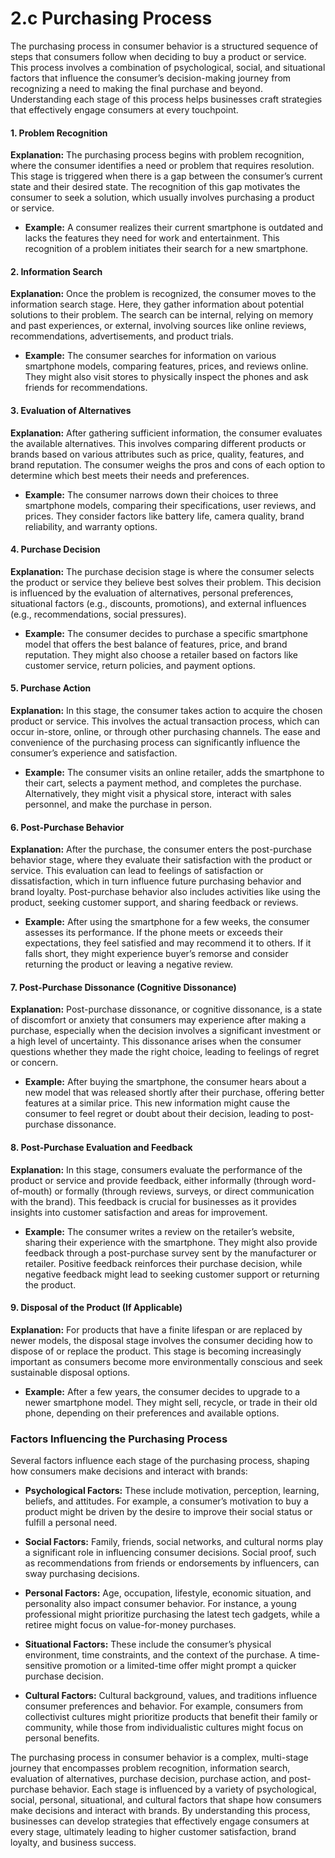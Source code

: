 # 2.c Purchasing Process


The purchasing process in consumer behavior is a structured sequence of steps that consumers follow when deciding to buy a product or service. This process involves a combination of psychological, social, and situational factors that influence the consumer’s decision-making journey from recognizing a need to making the final purchase and beyond. Understanding each stage of this process helps businesses craft strategies that effectively engage consumers at every touchpoint.

#### **1. Problem Recognition**

**Explanation:**
The purchasing process begins with problem recognition, where the consumer identifies a need or problem that requires resolution. This stage is triggered when there is a gap between the consumer’s current state and their desired state. The recognition of this gap motivates the consumer to seek a solution, which usually involves purchasing a product or service.

- **Example:** A consumer realizes their current smartphone is outdated and lacks the features they need for work and entertainment. This recognition of a problem initiates their search for a new smartphone.

#### **2. Information Search**

**Explanation:**
Once the problem is recognized, the consumer moves to the information search stage. Here, they gather information about potential solutions to their problem. The search can be internal, relying on memory and past experiences, or external, involving sources like online reviews, recommendations, advertisements, and product trials.

- **Example:** The consumer searches for information on various smartphone models, comparing features, prices, and reviews online. They might also visit stores to physically inspect the phones and ask friends for recommendations.

#### **3. Evaluation of Alternatives**

**Explanation:**
After gathering sufficient information, the consumer evaluates the available alternatives. This involves comparing different products or brands based on various attributes such as price, quality, features, and brand reputation. The consumer weighs the pros and cons of each option to determine which best meets their needs and preferences.

- **Example:** The consumer narrows down their choices to three smartphone models, comparing their specifications, user reviews, and prices. They consider factors like battery life, camera quality, brand reliability, and warranty options.

#### **4. Purchase Decision**

**Explanation:**
The purchase decision stage is where the consumer selects the product or service they believe best solves their problem. This decision is influenced by the evaluation of alternatives, personal preferences, situational factors (e.g., discounts, promotions), and external influences (e.g., recommendations, social pressures).

- **Example:** The consumer decides to purchase a specific smartphone model that offers the best balance of features, price, and brand reputation. They might also choose a retailer based on factors like customer service, return policies, and payment options.

#### **5. Purchase Action**

**Explanation:**
In this stage, the consumer takes action to acquire the chosen product or service. This involves the actual transaction process, which can occur in-store, online, or through other purchasing channels. The ease and convenience of the purchasing process can significantly influence the consumer’s experience and satisfaction.

- **Example:** The consumer visits an online retailer, adds the smartphone to their cart, selects a payment method, and completes the purchase. Alternatively, they might visit a physical store, interact with sales personnel, and make the purchase in person.

#### **6. Post-Purchase Behavior**

**Explanation:**
After the purchase, the consumer enters the post-purchase behavior stage, where they evaluate their satisfaction with the product or service. This evaluation can lead to feelings of satisfaction or dissatisfaction, which in turn influence future purchasing behavior and brand loyalty. Post-purchase behavior also includes activities like using the product, seeking customer support, and sharing feedback or reviews.

- **Example:** After using the smartphone for a few weeks, the consumer assesses its performance. If the phone meets or exceeds their expectations, they feel satisfied and may recommend it to others. If it falls short, they might experience buyer’s remorse and consider returning the product or leaving a negative review.

#### **7. Post-Purchase Dissonance (Cognitive Dissonance)**

**Explanation:**
Post-purchase dissonance, or cognitive dissonance, is a state of discomfort or anxiety that consumers may experience after making a purchase, especially when the decision involves a significant investment or a high level of uncertainty. This dissonance arises when the consumer questions whether they made the right choice, leading to feelings of regret or concern.

- **Example:** After buying the smartphone, the consumer hears about a new model that was released shortly after their purchase, offering better features at a similar price. This new information might cause the consumer to feel regret or doubt about their decision, leading to post-purchase dissonance.

#### **8. Post-Purchase Evaluation and Feedback**

**Explanation:**
In this stage, consumers evaluate the performance of the product or service and provide feedback, either informally (through word-of-mouth) or formally (through reviews, surveys, or direct communication with the brand). This feedback is crucial for businesses as it provides insights into customer satisfaction and areas for improvement.

- **Example:** The consumer writes a review on the retailer’s website, sharing their experience with the smartphone. They might also provide feedback through a post-purchase survey sent by the manufacturer or retailer. Positive feedback reinforces their purchase decision, while negative feedback might lead to seeking customer support or returning the product.

#### **9. Disposal of the Product (If Applicable)**

**Explanation:**
For products that have a finite lifespan or are replaced by newer models, the disposal stage involves the consumer deciding how to dispose of or replace the product. This stage is becoming increasingly important as consumers become more environmentally conscious and seek sustainable disposal options.

- **Example:** After a few years, the consumer decides to upgrade to a newer smartphone model. They might sell, recycle, or trade in their old phone, depending on their preferences and available options.

### **Factors Influencing the Purchasing Process**

Several factors influence each stage of the purchasing process, shaping how consumers make decisions and interact with brands:

- **Psychological Factors:** These include motivation, perception, learning, beliefs, and attitudes. For example, a consumer’s motivation to buy a product might be driven by the desire to improve their social status or fulfill a personal need.

- **Social Factors:** Family, friends, social networks, and cultural norms play a significant role in influencing consumer decisions. Social proof, such as recommendations from friends or endorsements by influencers, can sway purchasing decisions.

- **Personal Factors:** Age, occupation, lifestyle, economic situation, and personality also impact consumer behavior. For instance, a young professional might prioritize purchasing the latest tech gadgets, while a retiree might focus on value-for-money purchases.

- **Situational Factors:** These include the consumer’s physical environment, time constraints, and the context of the purchase. A time-sensitive promotion or a limited-time offer might prompt a quicker purchase decision.

- **Cultural Factors:** Cultural background, values, and traditions influence consumer preferences and behavior. For example, consumers from collectivist cultures might prioritize products that benefit their family or community, while those from individualistic cultures might focus on personal benefits.


The purchasing process in consumer behavior is a complex, multi-stage journey that encompasses problem recognition, information search, evaluation of alternatives, purchase decision, purchase action, and post-purchase behavior. Each stage is influenced by a variety of psychological, social, personal, situational, and cultural factors that shape how consumers make decisions and interact with brands. By understanding this process, businesses can develop strategies that effectively engage consumers at every stage, ultimately leading to higher customer satisfaction, brand loyalty, and business success.
